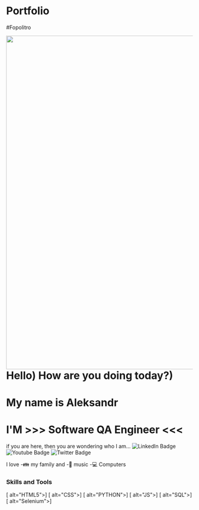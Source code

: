 # Portfolio
#Fopolitro
<div id="header" align="center">
  
   <img align="right" src="https://media.giphy.com/media/128Ygie2wLdH5m/giphy.gif" width="700" height="900"/>

</div>
<div id="header" alighn="center"> 
  <h1> Hello) How are you doing today?) </h1>
  <h1> My name is Aleksandr </h1>
</div>

<div alighn="center">
  <h1  alighn="center">I'M >>> Software QA Engineer <<< </h1>
</div>
<div>
 <a1> if you are here, then you are wondering who I am...</a1>

  <a2 href="https://www.linkedin.com/in/aleksandrguz/">
  <img src="https://img.shields.io/badge/LinkedIn-blue?style=for-the-badge&logo=linkedin&logoColor=white" alt="LinkedIn Badge"/>
    </a2>
  <a3 href="your-youtube-URL">
    <img src="https://img.shields.io/badge/YouTube-red?style=for-the-badge&logo=youtube&logoColor=white" alt="Youtube Badge"/>
  </a3>
  <a4 href="your-twitter-URL">
    <img src="https://img.shields.io/badge/Twitter-blue?style=for-the-badge&logo=twitter&logoColor=white" alt="Twitter Badge"/>
  </a4>
</div>
</div>

I love
-:family: my family and -🎵 music
-:computer: Computers 

### Skills and Tools
[<img align="left"> alt="HTML5">]
[<img align="left"> alt="CSS">]
[<img align="left"> alt="PYTHON">]
[<img align="left"> alt="JS">]
[<img align="left"> alt="SQL">]
[<img align="left"> alt="Selenium">]




[linkedin]: https://www.linkedin.com/in/aleksandrguz/

